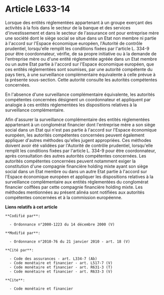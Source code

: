 # Article L633-14

Lorsque des entités réglementées appartenant à un groupe exerçant des activités à la fois dans le secteur de la banque et des
services d'investissement et dans le secteur de l'assurance ont pour entreprise mère une société dont le siège social se
situe dans un Etat non membre ni partie à l'accord sur l'Espace économique européen, l'Autorité de contrôle prudentiel,
lorsqu'elle remplit les conditions fixées par l'article L. 334-9 pour être coordonnateur, vérifie, de sa propre initiative ou
à la demande de l'entreprise mère ou d'une entité réglementée agréée dans un Etat membre ou un autre Etat partie à l'accord
sur l'Espace économique européen, que ces entités réglementées sont soumises, par une autorité compétente du pays tiers, à
une surveillance complémentaire équivalente à celle prévue à la présente sous-section. Cette autorité consulte les autorités
compétentes concernées. 

En l'absence d'une surveillance complémentaire équivalente, les autorités compétentes concernées désignent un coordonnateur
et appliquent par analogie à ces entités réglementées les dispositions relatives à la surveillance complémentaire. 

Afin d'assurer la surveillance complémentaire des entités réglementées appartenant à un conglomérat financier dont
l'entreprise mère a son siège social dans un Etat qui n'est pas partie à l'accord sur l'Espace économique européen, les
autorités compétentes concernées peuvent également appliquer d'autres méthodes qu'elles jugent appropriées. Ces méthodes
doivent avoir été validées par l'Autorité de contrôle prudentiel, lorsqu'elle remplit les conditions fixées par l'article L.
334-9 pour être coordonnateur, après consultation des autres autorités compétentes concernées. Les autorités compétentes
concernées peuvent notamment exiger la constitution d'une compagnie financière holding mixte ayant son siège social dans un
Etat membre ou dans un autre Etat partie à l'accord sur l'Espace économique européen et appliquer les dispositions relatives
à la surveillance complémentaire aux entités réglementées du conglomérat financier coiffées par cette compagnie financière
holding mixte. Les méthodes mentionnées au présent alinéa sont notifiées aux autorités compétentes concernées et à la
commission européenne.

**Liens relatifs à cet article**

	**Codifié par**:

	  - Ordonnance n°2000-1223 du 14 décembre 2000 (V)

	**Modifié par**:

	  - Ordonnance n°2010-76 du 21 janvier 2010 - art. 18 (V)

	**Cité par**:

	  - Code des assurances - art. L334-7 (Ab)
	  - Code monétaire et financier - art. L517-7 (V)
	  - Code monétaire et financier - art. R631-3 (T)
	  - Code monétaire et financier - art. R633-3 (V)

	**Cite**:

	  - Code monétaire et financier

